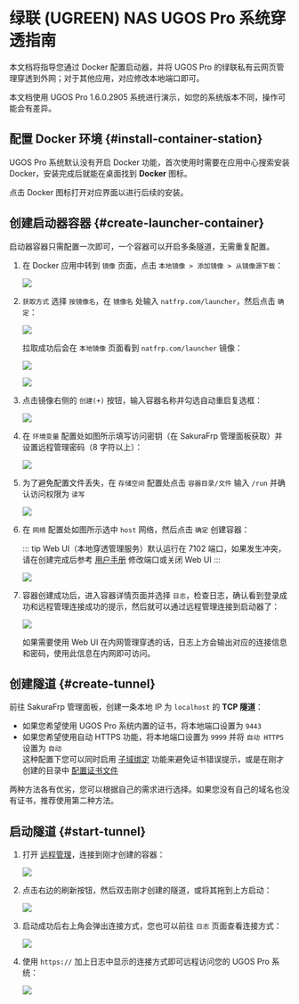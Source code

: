 # 绿联 (UGREEN) NAS UGOS Pro 系统穿透指南

本文档将指导您通过 Docker 配置启动器，并将 UGOS Pro 的绿联私有云网页管理穿透到外网；对于其他应用，对应修改本地端口即可。

本文档使用 UGOS Pro 1.6.0.2905 系统进行演示，如您的系统版本不同，操作可能会有差异。

## 配置 Docker 环境 {#install-container-station}

UGOS Pro 系统默认没有开启 Docker 功能，首次使用时需要在应用中心搜索安装 Docker，安装完成后就能在桌面找到 **Docker** 图标。

点击 Docker 图标打开对应界面以进行后续的安装。

## 创建启动器容器 {#create-launcher-container}

启动器容器只需配置一次即可，一个容器可以开启多条隧道，无需重复配置。

1. 在 Docker 应用中转到 `镜像` 页面，点击 `本地镜像 > 添加镜像 > 从镜像源下载`：

   ![](./_images/ugos-pro-docker-image-1.png)

1. `获取方式` 选择 `按镜像名`，在 `镜像名` 处输入 `natfrp.com/launcher`，然后点击 `确定`：

   ![](./_images/ugos-pro-docker-image-2.png)

   拉取成功后会在 `本地镜像` 页面看到 `natfrp.com/launcher` 镜像：

   ![](./_images/ugos-pro-docker-image-3.png)

   ![](./_images/ugos-pro-docker-image-4.png)

1. 点击镜像右侧的 `创建(+)` 按钮，输入容器名称并勾选自动重启复选框：

   ![](./_images/ugos-pro-docker-container-1.png)

1. 在 `环境变量` 配置处如图所示填写访问密钥（在 SakuraFrp 管理面板获取）并设置远程管理密码（8 字符以上）：

   ![](./_images/ugos-pro-docker-container-2.png)

1. 为了避免配置文件丢失，在 `存储空间` 配置处点击 `容器目录/文件` 输入 `/run` 并确认访问权限为 `读写`

   ![](./_images/ugos-pro-docker-container-3.png)

1. 在 `网络` 配置处如图所示选中 `host` 网络，然后点击 `确定` 创建容器：

   ::: tip
   Web UI（本地穿透管理服务）默认运行在 7102 端口，如果发生冲突，请在创建完成后参考 [用户手册](/launcher/manual.md#config-webui) 修改端口或关闭 Web UI
   :::

   ![](./_images/ugos-pro-docker-container-4.png)

1. 容器创建成功后，进入容器详情页面并选择 `日志`，检查日志，确认看到登录成功和远程管理连接成功的提示，然后就可以通过远程管理连接到启动器了：

   ![](./_images/ugos-pro-docker-container-5.png)

   如果需要使用 Web UI 在内网管理穿透的话，日志上方会输出对应的连接信息和密码，使用此信息在内网即可访问。

## 创建隧道 {#create-tunnel}

前往 SakuraFrp 管理面板，创建一条本地 IP 为 `localhost` 的 **TCP 隧道**：

- 如果您希望使用 UGOS Pro 系统内置的证书，将本地端口设置为 `9443`
- 如果您希望使用自动 HTTPS 功能，将本地端口设置为 `9999` 并将 `自动 HTTPS` 设置为 `自动`  
  这种配置下您可以同时启用 [子域绑定](/bestpractice/domain-bind.md) 功能来避免证书错误提示，或是在刚才创建的目录中 [配置证书文件](/frpc/ssl.md)

两种方法各有优劣，您可以根据自己的需求进行选择。如果您没有自己的域名也没有证书，推荐使用第二种方法。

## 启动隧道 {#start-tunnel}

1. 打开 [远程管理](https://www.natfrp.com/remote/v2)，连接到刚才创建的容器：

   ![](../_images/common/remote-mgmt-connect.png)

1. 点击右边的刷新按钮，然后双击刚才创建的隧道，或将其拖到上方启动：

   ![](./_images/ugos-pro-start-tunnel.png)

1. 启动成功后右上角会弹出连接方式，您也可以前往 `日志` 页面查看连接方式：

   ![](./_images/ugos-pro-remote-mgmt-nas-started.png)

1. 使用 `https://` 加上日志中显示的连接方式即可远程访问您的 UGOS Pro 系统：

   ![](./_images/ugos-pro-login-remote.png)
